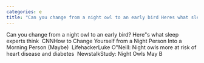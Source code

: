 ```yaml
---
categories: e
title: "Can you change from a night owl to an early bird Heres what sleep experts think  CNN"
---
```

Can you change from a night owl to an early bird? Here"s what sleep experts think&nbsp;&nbsp;CNNHow to Change Yourself from a Night Person Into a Morning Person (Maybe)&nbsp;&nbsp;LifehackerLuke O"Neill: Night owls more at risk of heart disease and diabetes&nbsp;&nbsp;NewstalkStudy: Night Owls May B